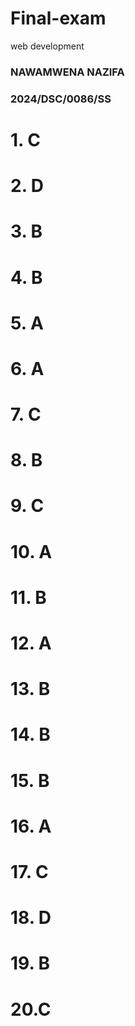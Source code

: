 # Final-exam
web development
### NAWAMWENA NAZIFA
### 2024/DSC/0086/SS

# 1. C
# 2. D
# 3. B
# 4. B
# 5. A
# 6. A
# 7. C
# 8. B
# 9. C
# 10. A
# 11. B
# 12. A
# 13. B
# 14. B
# 15. B
# 16. A
# 17. C
# 18. D
# 19. B
# 20.C